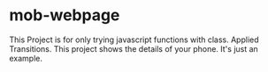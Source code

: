 # mob-webpage
 This Project is for only trying javascript functions with class.  Applied Transitions. This project  shows the details of your phone. It's just an example. 
